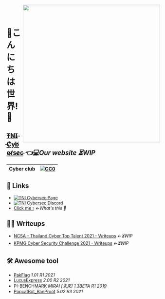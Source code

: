 <br>
<img align="right" src="https://imgur.com/SN6ZqUt.png" width="450"></img>
<p align="center">
</br>	

# 👋こんにちは世界!👋
## [T̵N̸I̶ ̵C̸y̴b̸e̴r̸s̵e̷c̵](https://tni-cybersec.github.io) *👈💻Our website ⏳WIP*
|Cyber club|[![CC0](https://licensebuttons.net/p/zero/1.0/88x31.png)](https://creativecommons.org/publicdomain/zero/1.0/)|
|----|----|

## 🔗 Links
- [![TNI Cybersec Page](https://img.shields.io/badge/TNI%20Cybersec-Like-blue?style=social&logo=facebook)](https://www.facebook.com/TNICybersec)
- [![TNI Cybersec Discord](https://img.shields.io/badge/TNI%20Cybersec-Join-black?style=social&logo=discord)](https://discord.gg/ETMkrHSGZG)
- [Click me ๆ](https://tni-cybersec.github.io/nevergonnagiveyouup.html) *←What's this 👀*

## 👨‍💻 Writeups
- [NCSA - Thailand Cyber Top Talent 2021 - Writeups](https://github.com/karinzaa/NCSA_Senior_Write_Up) *←⏳WIP*
- [KPMG Cyber Security Challenge 2021 - Writeups](https://github.com/TNI-Cybersec/KPMG_Cyber_Security_Challenge_2021_Writeups) *←⏳WIP*

## 🛠 Awesome tool
- [PakFlag](https://github.com/TNI-Cybersec/PakFlag) *1.01 R1 2021*
- [LucusExpress](https://github.com/karinzaa/LucusExpress) *2.00 R2 2021*
- [PI-BENCHMARK](https://github.com/karinzaa/PI-BENCHMARK) *MIRAI [未来] 1.3BETA R1 2019*
- [PopcatBot_BanProof](https://github.com/karinzaa/PopcatBot_BanProof) *5.02 R3 2021*
